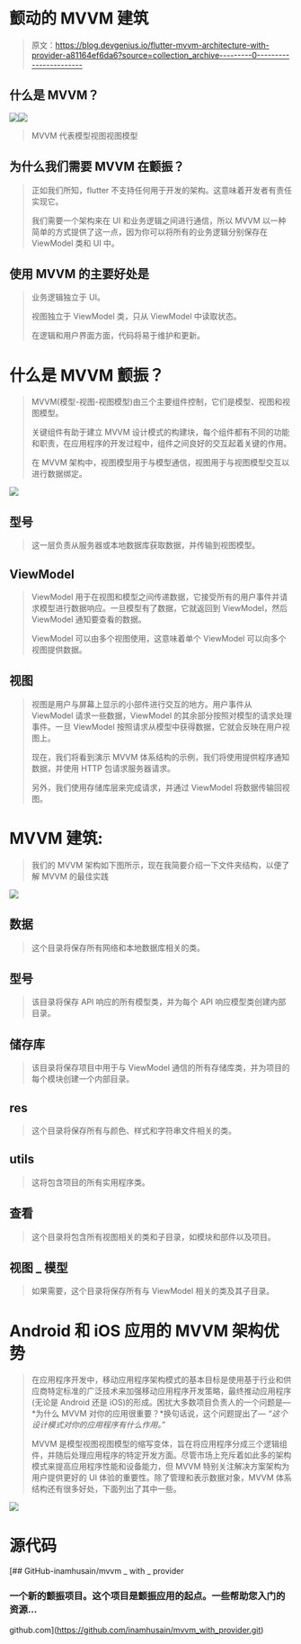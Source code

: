 # 颤动的 MVVM 建筑

> 原文：<https://blog.devgenius.io/flutter-mvvm-architecture-with-provider-a81164ef6da6?source=collection_archive---------0----------------------->

## 什么是 **MVVM？**

![](img/368d9a3e4b3ece2f1442e9efa7b1a0ab.png)![](img/91f130bb8cdcbc9cccfc60141ebbbd83.png)

> MVVM 代表模型视图视图模型

## **为什么我们需要 MVVM 在颤振？**

> 正如我们所知，flutter 不支持任何用于开发的架构。这意味着开发者有责任实现它。
> 
> 我们需要一个架构来在 UI 和业务逻辑之间进行通信，所以 MVVM 以一种简单的方式提供了这一点，因为你可以将所有的业务逻辑分别保存在 ViewModel 类和 UI 中。

## 使用 MVVM 的主要好处是

> 业务逻辑独立于 UI。
> 
> 视图独立于 ViewModel 类，只从 ViewModel 中读取状态。
> 
> 在逻辑和用户界面方面，代码将易于维护和更新。

# 什么是 MVVM 颤振？

> MVVM(模型-视图-视图模型)由三个主要组件控制，它们是模型、视图和视图模型。
> 
> 关键组件有助于建立 MVVM 设计模式的构建块，每个组件都有不同的功能和职责，在应用程序的开发过程中，组件之间良好的交互起着关键的作用。
> 
> 在 MVVM 架构中，视图模型用于与模型通信，视图用于与视图模型交互以进行数据绑定。

![](img/041a1e4489f55aba47641661b256f100.png)

## **型号**

> 这一层负责从服务器或本地数据库获取数据，并传输到视图模型。

## **ViewModel**

> ViewModel 用于在视图和模型之间传递数据，它接受所有的用户事件并请求模型进行数据响应。一旦模型有了数据，它就返回到 ViewModel，然后 ViewModel 通知要查看的数据。
> 
> ViewModel 可以由多个视图使用，这意味着单个 ViewModel 可以向多个视图提供数据。

## **视图**

> 视图是用户与屏幕上显示的小部件进行交互的地方。用户事件从 ViewModel 请求一些数据，ViewModel 的其余部分按照对模型的请求处理事件。一旦 ViewModel 按照请求从模型中获得数据，它就会反映在用户视图上。
> 
> 现在，我们将看到演示 MVVM 体系结构的示例，我们将使用提供程序通知数据，并使用 HTTP 包请求服务器请求。
> 
> 另外，我们使用存储库层来完成请求，并通过 ViewModel 将数据传输回视图。

# **MVVM 建筑:**

> 我们的 MVVM 架构如下图所示，现在我简要介绍一下文件夹结构，以便了解 MVVM 的最佳实践

![](img/394d9cf939404e796a531220daa177c6.png)

## **数据**

> 这个目录将保存所有网络和本地数据库相关的类。

## **型号**

> 该目录将保存 API 响应的所有模型类，并为每个 API 响应模型类创建内部目录。

## **储存库**

> 该目录将保存项目中用于与 ViewModel 通信的所有存储库类，并为项目的每个模块创建一个内部目录。

## **res**

> 这个目录将保存所有与颜色、样式和字符串文件相关的类。

## **utils**

> 这将包含项目的所有实用程序类。

## **查看**

> 这个目录将包含所有视图相关的类和子目录，如模块和部件以及项目。

## **视图 _ 模型**

> 如果需要，这个目录将保存所有与 ViewModel 相关的类及其子目录。

# Android 和 iOS 应用的 MVVM 架构优势

> 在应用程序开发中，移动应用程序架构模式的基本目标是使用基于行业和供应商特定标准的广泛技术来加强移动应用程序开发策略，最终推动应用程序(无论是 Android 还是 iOS)的形成。困扰大多数项目负责人的一个问题是— *为什么 MVVM 对你的应用很重要？*换句话说，这个问题提出了— *“这个设计模式对你的应用程序有什么作用。”*
> 
> MVVM 是模型视图视图模型的缩写变体，旨在将应用程序分成三个逻辑组件，并随后处理应用程序的特定开发方面。尽管市场上充斥着如此多的架构模式来提高应用程序性能和设备能力，但 MVVM 特别关注解决方案架构为用户提供更好的 UI 体验的重要性。除了管理和表示数据对象，MVVM 体系结构还有很多好处，下面列出了其中一些。

![](img/141d993fd89aab6349833f48a0591c98.png)

# 源代码

 [## GitHub-inamhusain/mvvm _ with _ provider

### 一个新的颤振项目。这个项目是颤振应用的起点。一些帮助您入门的资源…

github.com](https://github.com/inamhusain/mvvm_with_provider.git)